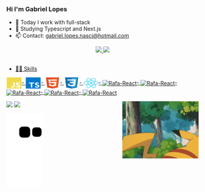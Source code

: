 ### Hi I'm Gabriel Lopes


- 🔭 Today I work with full-stack
- 🌱 Studying Typescript and Next.js
- 📫 Contact: gabriel.lopes.nasci@hotmail.com

<div align="center">
  <a href="https://github.com/Gabriellopes232">
  <img height="180em" src="https://github-readme-stats.vercel.app/api?username=Gabriellopes232&show_icons=true&theme=dracula&include_all_commits=true&count_private=true"/>
  <img height="180em" src="https://github-readme-stats.vercel.app/api/top-langs/?username=Gabriellopes232&layout=compact&langs_count=7&theme=dracula"/>
</div>
<div style="display: inline_block"><br>
  
- 👨‍💻 Skills
  
<img align="center" alt="Rafa-Js" height="30" width="40" src="https://raw.githubusercontent.com/devicons/devicon/master/icons/javascript/javascript-plain.svg">-
<img align="center" alt="Rafa-Ts" height="30" width="40" src="https://raw.githubusercontent.com/devicons/devicon/master/icons/typescript/typescript-plain.svg">-
<img align="center" alt="Rafa-HTML" height="30" width="40" src="https://raw.githubusercontent.com/devicons/devicon/master/icons/html5/html5-original.svg">-
<img align="center" alt="Rafa-CSS" height="30" width="40" src="https://raw.githubusercontent.com/devicons/devicon/master/icons/css3/css3-original.svg">-
<img align="center" alt="Rafa-React" height="30" width="40" src="https://raw.githubusercontent.com/devicons/devicon/master/icons/react/react-original.svg">-
<img align="center" alt="Rafa-React" height="30" width="40" src="https://cdn.jsdelivr.net/gh/devicons/devicon/icons/docker/docker-plain-wordmark.svg" />-
<img align="center" alt="Rafa-React" height="30" width="40" src="https://cdn.jsdelivr.net/gh/devicons/devicon/icons/git/git-original-wordmark.svg" />-
<img align="center" alt="Rafa-React" height="30" width="40" src="https://cdn.jsdelivr.net/gh/devicons/devicon/icons/linux/linux-original.svg" />-
<img align="center" alt="Rafa-React" height="30" width="40" src="https://cdn.jsdelivr.net/gh/devicons/devicon/icons/mongodb/mongodb-original-wordmark.svg" />-
<img align="center" alt="Rafa-React" height="30" width="40" src="https://cdn.jsdelivr.net/gh/devicons/devicon/icons/nodejs/nodejs-original.svg" />
  
  <img align="right" alt="gif-pikachu" height="150" width="200" src="assets/giphy.gif">
  
  <a href="https://instagram.com/gabriellopesxz" target="_blank"><img src="https://img.shields.io/badge/-Instagram-%23E4405F?style=for-the-badge&logo=instagram&logoColor=white" target="_blank"></a>
  <a href="https://www.linkedin.com/in/gabriellopes232/-45875016a" target="_blank"><img src="https://img.shields.io/badge/-LinkedIn-%230077B5?style=for-the-badge&logo=linkedin&logoColor=white" target="_blank"></a> 
 
  ![Snake animation](https://github.com/rafaballerini/rafaballerini/blob/output/github-contribution-grid-snake.svg)
